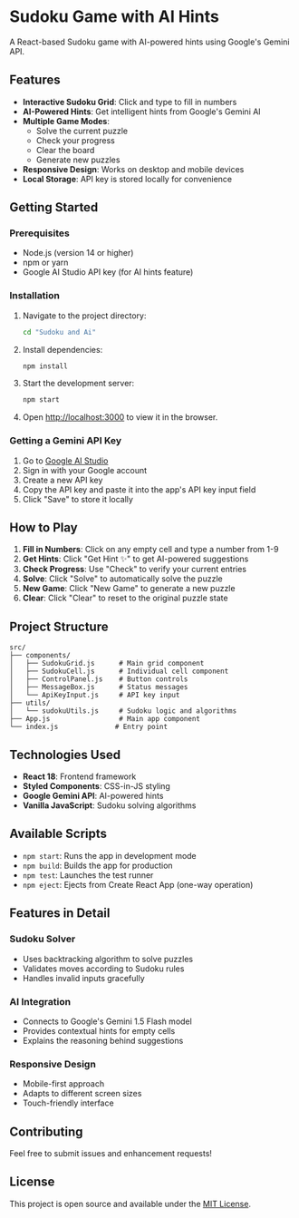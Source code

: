 # Sudoku Game with AI Hints

A React-based Sudoku game with AI-powered hints using Google's Gemini API.

## Features

- **Interactive Sudoku Grid**: Click and type to fill in numbers
- **AI-Powered Hints**: Get intelligent hints from Google's Gemini AI
- **Multiple Game Modes**: 
  - Solve the current puzzle
  - Check your progress
  - Clear the board
  - Generate new puzzles
- **Responsive Design**: Works on desktop and mobile devices
- **Local Storage**: API key is stored locally for convenience

## Getting Started

### Prerequisites

- Node.js (version 14 or higher)
- npm or yarn
- Google AI Studio API key (for AI hints feature)

### Installation

1. Navigate to the project directory:
   ```bash
   cd "Sudoku and Ai"
   ```

2. Install dependencies:
   ```bash
   npm install
   ```

3. Start the development server:
   ```bash
   npm start
   ```

4. Open [http://localhost:3000](http://localhost:3000) to view it in the browser.

### Getting a Gemini API Key

1. Go to [Google AI Studio](https://aistudio.google.com/)
2. Sign in with your Google account
3. Create a new API key
4. Copy the API key and paste it into the app's API key input field
5. Click "Save" to store it locally

## How to Play

1. **Fill in Numbers**: Click on any empty cell and type a number from 1-9
2. **Get Hints**: Click "Get Hint ✨" to get AI-powered suggestions
3. **Check Progress**: Use "Check" to verify your current entries
4. **Solve**: Click "Solve" to automatically solve the puzzle
5. **New Game**: Click "New Game" to generate a new puzzle
6. **Clear**: Click "Clear" to reset to the original puzzle state

## Project Structure

```
src/
├── components/
│   ├── SudokuGrid.js      # Main grid component
│   ├── SudokuCell.js      # Individual cell component
│   ├── ControlPanel.js    # Button controls
│   ├── MessageBox.js      # Status messages
│   └── ApiKeyInput.js     # API key input
├── utils/
│   └── sudokuUtils.js     # Sudoku logic and algorithms
├── App.js                 # Main app component
└── index.js              # Entry point
```

## Technologies Used

- **React 18**: Frontend framework
- **Styled Components**: CSS-in-JS styling
- **Google Gemini API**: AI-powered hints
- **Vanilla JavaScript**: Sudoku solving algorithms

## Available Scripts

- `npm start`: Runs the app in development mode
- `npm build`: Builds the app for production
- `npm test`: Launches the test runner
- `npm eject`: Ejects from Create React App (one-way operation)

## Features in Detail

### Sudoku Solver
- Uses backtracking algorithm to solve puzzles
- Validates moves according to Sudoku rules
- Handles invalid inputs gracefully

### AI Integration
- Connects to Google's Gemini 1.5 Flash model
- Provides contextual hints for empty cells
- Explains the reasoning behind suggestions

### Responsive Design
- Mobile-first approach
- Adapts to different screen sizes
- Touch-friendly interface

## Contributing

Feel free to submit issues and enhancement requests!

## License

This project is open source and available under the [MIT License](LICENSE).
